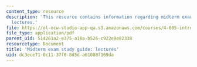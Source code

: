 ```yaml
---
content_type: resource
description: 'This resource contains information regarding midterm exam study guide:
  lectures.'
file: https://ol-ocw-studio-app-qa.s3.amazonaws.com/courses/4-605-introduction-to-the-history-and-theory-of-architecture-spring-2012/dc3ece710c1137f08d5da61088f169da_MIT4_605S12_stdy_mid_lec.pdf
file_type: application/pdf
parent_uid: 514261a2-e375-a18a-b526-c922e9e82338
resourcetype: Document
title: 'Midterm exam study guide: lectures'
uid: dc3ece71-0c11-37f0-8d5d-a61088f169da
---
```

